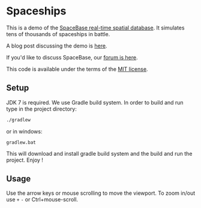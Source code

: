 # Spaceships

This is a demo of the [SpaceBase real-time spatial database](http://paralleluniverse.co). It simulates tens of thousands of spaceships in battle.

A blog post discussing the demo is [here](http://blog.paralleluniverse.co/post/44146699200/spaceships).

If you'd like to discuss SpaceBase, our [forum is here](https://groups.google.com/forum/?fromgroups#!forum/spacebase-user).

This code is available under the terms of the [MIT license](http://opensource.org/licenses/MIT).

## Setup

JDK 7 is required. We use Gradle build system. In order to build and run type in the project directory:
```sh
./gradlew
```
or in windows:
```
gradlew.bat
```
This will download and install gradle build system and the build and run the project.
Enjoy !

## Usage
Use the arrow keys or mouse scrolling to move the viewport. To zoom in/out use `+` `-` or Ctrl+mouse-scroll.
